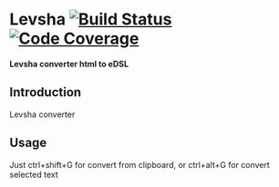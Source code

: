 Levsha [![Build Status](https://travis-ci.org/solverit/levsha-idea.svg?branch=master)](https://travis-ci.org/solverit/levsha-idea) [![Code Coverage](https://codecov.io/github/solverit/levsha-idea/coverage.svg?branch=master)](https://codecov.io/github/solverit/levsha-idea?branch=master)
==============================================================================================================================================================================================================================================================================================

**Levsha converter html to eDSL**

Introduction
-------------

Levsha converter

Usage
-----

Just ctrl+shift+G for convert from clipboard, or ctrl+alt+G for convert selected text